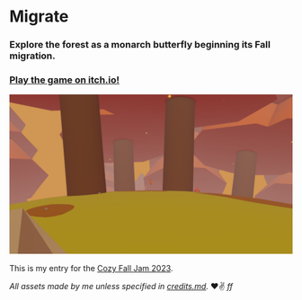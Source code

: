 # Migrate

### Explore the forest as a monarch butterfly beginning its Fall migration.

### [Play the game on itch.io!](https://fleetfoxx.itch.io/migrate)

![Screenshot](./Docs/Screenshot%202023-10-07%20224045.png)

This is my entry for the [Cozy Fall Jam 2023](https://itch.io/jam/cozy-fall-jam-2023).

_All assets made by me unless specified in [credits.md](./credits.md)._ ❤️✌️ _ff_